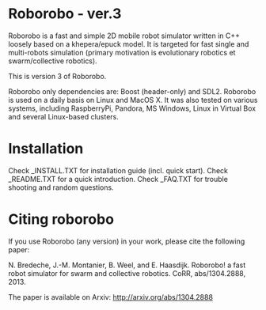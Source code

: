 Roborobo - ver.3
================

Roborobo is a fast and simple 2D mobile robot simulator written in C++ loosely based on a khepera/epuck model. It is targeted for fast single and multi-robots simulation (primary motivation is evolutionary robotics et swarm/collective robotics).

This is version 3 of Roborobo.

Roborobo only dependencies are: Boost (header-only) and SDL2. Roborobo is used on a daily basis on Linux and MacOS X. It was also tested on various systems, including RaspberryPi, Pandora, MS Windows, Linux in Virtual Box and several Linux-based clusters. 

Installation
============

Check _INSTALL.TXT for installation guide (incl. quick start).
Check _README.TXT for a quick introduction.
Check _FAQ.TXT for trouble shooting and random questions.

Citing roborobo
===============

If you use Roborobo (any version) in your work, please cite the following paper:

N. Bredeche, J.-M. Montanier, B. Weel, and E. Haasdijk. Roborobo! a fast robot simulator for swarm and collective robotics. CoRR, abs/1304.2888, 2013. 

The paper is available on Arxiv: http://arxiv.org/abs/1304.2888 
